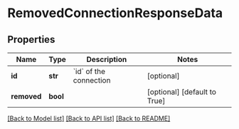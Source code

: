 # RemovedConnectionResponseData

## Properties
Name | Type | Description | Notes
------------ | ------------- | ------------- | -------------
**id** | **str** | &#x60;id&#x60; of the connection | [optional] 
**removed** | **bool** |  | [optional] [default to True]

[[Back to Model list]](../README.md#documentation-for-models) [[Back to API list]](../README.md#documentation-for-api-endpoints) [[Back to README]](../README.md)

